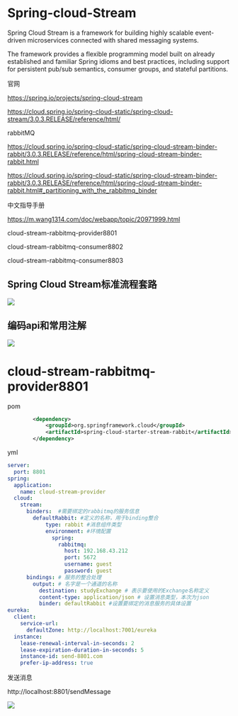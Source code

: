 # Spring-cloud-Stream

Spring Cloud Stream is a framework for building highly scalable event-driven microservices connected with shared messaging systems.

The framework provides a flexible programming model built on already established and familiar Spring idioms and best practices, including support for persistent pub/sub semantics, consumer groups, and stateful partitions.



官网

https://spring.io/projects/spring-cloud-stream



https://cloud.spring.io/spring-cloud-static/spring-cloud-stream/3.0.3.RELEASE/reference/html/

rabbitMQ

https://cloud.spring.io/spring-cloud-static/spring-cloud-stream-binder-rabbit/3.0.3.RELEASE/reference/html/spring-cloud-stream-binder-rabbit.html

https://cloud.spring.io/spring-cloud-static/spring-cloud-stream-binder-rabbit/3.0.3.RELEASE/reference/html/spring-cloud-stream-binder-rabbit.html#_partitioning_with_the_rabbitmq_binder

中文指导手册

https://m.wang1314.com/doc/webapp/topic/20971999.html



cloud-stream-rabbitmq-provider8801

cloud-stream-rabbitmq-consumer8802

cloud-stream-rabbitmq-consumer8803

##  Spring Cloud Stream标准流程套路

![](https://xinqianpingtaib2btest.oss-cn-shenzhen.aliyuncs.com/xinqianpingtaib2btest/blogimg/2020/微信截图_20200410193355.jpg)



## 编码api和常用注解

![](https://xinqianpingtaib2btest.oss-cn-shenzhen.aliyuncs.com/xinqianpingtaib2btest/blogimg/2020/微信截图_20200410193057.jpg)



# cloud-stream-rabbitmq-provider8801

pom

```xml
        <dependency>
            <groupId>org.springframework.cloud</groupId>
            <artifactId>spring-cloud-starter-stream-rabbit</artifactId>
        </dependency>
```



yml

```yaml
server:
  port: 8801
spring:
  application:
    name: cloud-stream-provider
  cloud:
    stream:
      binders:  #需要绑定的rabbitmq的服务信息
        defaultRabbit: #定义的名称，用于binding整合
            type: rabbit #消息组件类型
            environment: #环境配置
              spring:
                rabbitmq:
                  host: 192.168.43.212
                  port: 5672
                  username: guest
                  password: guest
      bindings: # 服务的整合处理
        output: # 名字是一个通道的名称
          destination: studyExchange # 表示要使用的Exchange名称定义
          content-type: application/json # 设置消息类型，本次为json
          binder: defaultRabbit #设置要绑定的消息服务的具体设置
eureka:
  client:
    service-url:
      defaultZone: http://localhost:7001/eureka
  instance:
    lease-renewal-interval-in-seconds: 2
    lease-expiration-duration-in-seconds: 5
    instance-id: send-8801.com
    prefer-ip-address: true
```

发送消息

http://localhost:8801/sendMessage

![](https://xinqianpingtaib2btest.oss-cn-shenzhen.aliyuncs.com/xinqianpingtaib2btest/blogimg/2020/微信截图_20200410202005.jpg)

